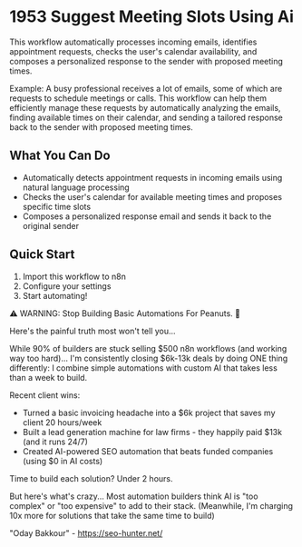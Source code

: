 # 1953 Suggest Meeting Slots Using Ai

This workflow automatically processes incoming emails, identifies appointment requests, checks the user's calendar availability, and composes a personalized response to the sender with proposed meeting times.

Example: A busy professional receives a lot of emails, some of which are requests to schedule meetings or calls. This workflow can help them efficiently manage these requests by automatically analyzing the emails, finding available times on their calendar, and sending a tailored response back to the sender with proposed meeting times.

## What You Can Do
- Automatically detects appointment requests in incoming emails using natural language processing
- Checks the user's calendar for available meeting times and proposes specific time slots
- Composes a personalized response email and sends it back to the original sender

## Quick Start
1. Import this workflow to n8n
2. Configure your settings
3. Start automating!

⚠️ WARNING: Stop Building Basic Automations For Peanuts. 🚫

Here's the painful truth most won't tell you...

While 90% of builders are stuck selling $500 n8n workflows (and working way too hard)...
I'm consistently closing $6k-13k deals by doing ONE thing differently:
I combine simple automations with custom AI that takes less than a week to build.

Recent client wins:
* Turned a basic invoicing headache into a $6k project that saves my client 20 hours/week
* Built a lead generation machine for law firms - they happily paid $13k (and it runs 24/7)
* Created AI-powered SEO automation that beats funded companies (using $0 in AI costs)

Time to build each solution? Under 2 hours.

But here's what's crazy...
Most automation builders think AI is "too complex" or "too expensive" to add to their stack.
(Meanwhile, I'm charging 10x more for solutions that take the same time to build)

"Oday Bakkour" - https://seo-hunter.net/
